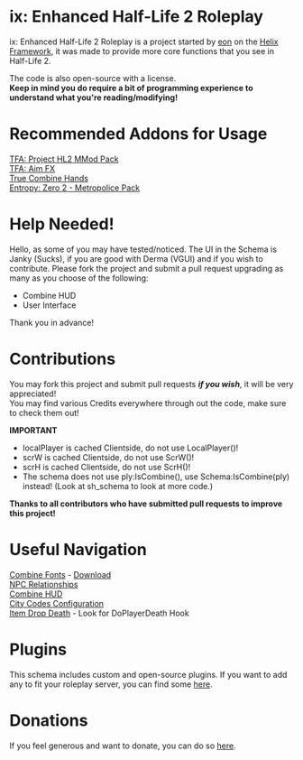# ix: Enhanced Half-Life 2 Roleplay
ix: Enhanced Half-Life 2 Roleplay is a project started by [eon](https://github.com/bloodycop7) on the [Helix Framework](https://github.com/NebulousCloud/helix), it was made to provide more core functions that you see in Half-Life 2.

The code is also open-source with a license.\
**Keep in mind you do require a bit of programming experience to understand what you're reading/modifying!**
# Recommended Addons for Usage
[TFA: Project HL2 MMod Pack](https://steamcommunity.com/sharedfiles/filedetails/?id=2665902404)\
[TFA: Aim FX](https://steamcommunity.com/sharedfiles/filedetails/?id=2834386148)\
[True Combine Hands](https://steamcommunity.com/sharedfiles/filedetails/?id=2860571852)\
[Entropy: Zero 2 - Metropolice Pack](https://steamcommunity.com/sharedfiles/filedetails/?id=2854473898)

# Help Needed!
Hello, as some of you may have tested/noticed. The UI in the Schema is Janky (Sucks), if you are good with Derma (VGUI) and if you wish to contribute. Please fork the project and submit a pull request upgrading as many as you choose of the following:
- Combine HUD
- User Interface

Thank you in advance!
# Contributions
You may fork this project and submit pull requests ***if you wish***, it will be very appreciated!\
You may find various Credits everywhere through out the code, make sure to check them out!

**IMPORTANT**
- localPlayer is cached Clientside, do not use LocalPlayer()!
- scrW is cached Clientside, do not use ScrW()!
- scrH is cached Clientside, do not use ScrH()!
- The schema does not use ply:IsCombine(), use Schema:IsCombine(ply) instead! (Look at sh_schema to look at more code.)

**Thanks to all contributors who have submitted pull requests to improve this project!**
# Useful Navigation
[Combine Fonts](https://github.com/bloodycop7/ixehl2rp/blob/main/plugins/cmb/cl_plugin.lua#L38-L77) - [Download](https://dl.dafont.com/dl/?f=frak)\
[NPC Relationships](https://github.com/bloodycop7/ixehl2rp/blob/main/schema/libs/sh_npcrelationships.lua)\
[Combine HUD](https://github.com/bloodycop7/ixehl2rp/blob/main/plugins/cmb/cl_hooks.lua#L31)\
[City Codes Configuration](https://github.com/bloodycop7/ixehl2rp/blob/main/plugins/cmb/sh_plugin.lua#L108)\
[Item Drop Death](https://github.com/bloodycop7/ixehl2rp/blob/main/schema/sv_hooks.lua) - Look for DoPlayerDeath Hook
# Plugins
This schema includes custom and open-source plugins.
If you want to add any to fit your roleplay server, you can find some [here](https://plugins.gethelix.co/all/).
# Donations
If you feel generous and want to donate, you can do so [here](https://paypal.me/theb3ta).
